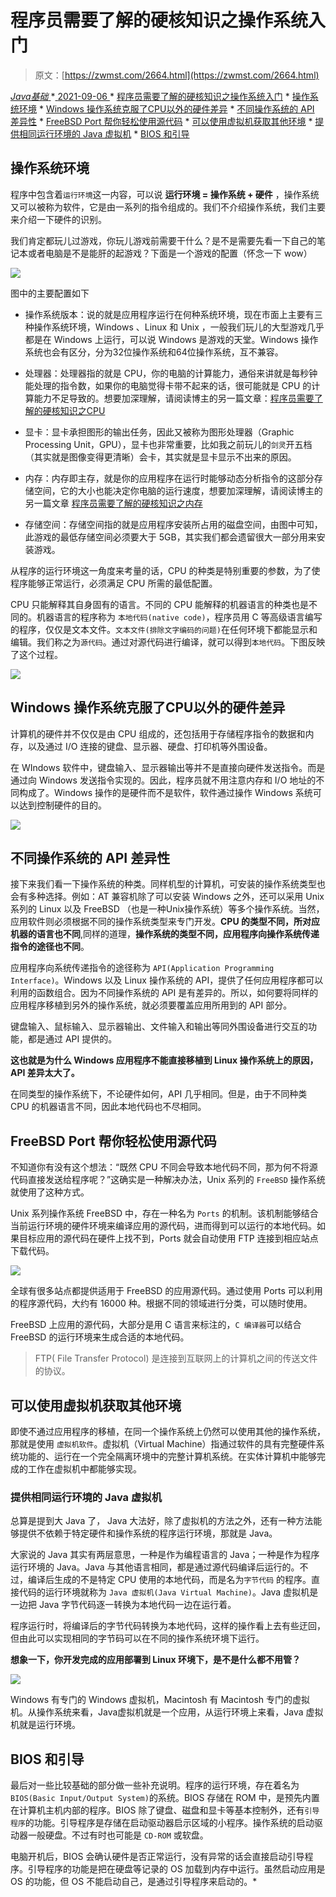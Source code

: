 <!--yml
category: 未分类
date: 0001-01-01 00:00:00
--->

# 程序员需要了解的硬核知识之操作系统入门

> 原文：[https://zwmst.com/2664.html](https://zwmst.com/2664.html)

   [ *Java基础* ](https://zwmst.com/java%e5%9f%ba%e7%a1%80)*[ <time datetime="2021-09-06T09:40:21+08:00"> 2021-09-06 </time> ](https://zwmst.com/2664.html)  *   [程序员需要了解的硬核知识之操作系统入门](#程序员需要了解的硬核知识之操作系统入门)
    *   [操作系统环境](#操作系统环境)
    *   [Windows 操作系统克服了CPU以外的硬件差异](#windows-操作系统克服了cpu以外的硬件差异)
    *   [不同操作系统的 API 差异性](#不同操作系统的-api-差异性)
    *   [FreeBSD Port 帮你轻松使用源代码](#freebsd-port-帮你轻松使用源代码)
    *   [可以使用虚拟机获取其他环境](#可以使用虚拟机获取其他环境)
        *   [提供相同运行环境的 Java 虚拟机](#提供相同运行环境的-java-虚拟机)
    *   [BIOS 和引导](#bios-和引导)

## 操作系统环境

程序中包含着`运行环境`这一内容，可以说 **运行环境 = 操作系统 + 硬件** ，操作系统又可以被称为软件，它是由一系列的指令组成的。我们不介绍操作系统，我们主要来介绍一下硬件的识别。

我们肯定都玩儿过游戏，你玩儿游戏前需要干什么？是不是需要先看一下自己的笔记本或者电脑是不是能肝的起游戏？下面是一个游戏的配置（怀念一下 wow）

![](img/dd6322049e96dfd24b27026cc0051ff2.png)

图中的主要配置如下

*   操作系统版本：说的就是应用程序运行在何种系统环境，现在市面上主要有三种操作系统环境，Windows 、Linux 和 Unix ，一般我们玩儿的大型游戏几乎都是在 Windows 上运行，可以说 Windows 是游戏的天堂。Windows 操作系统也会有区分，分为32位操作系统和64位操作系统，互不兼容。

*   处理器：处理器指的就是 CPU，你的电脑的计算能力，通俗来讲就是每秒钟能处理的指令数，如果你的电脑觉得卡带不起来的话，很可能就是 CPU 的计算能力不足导致的。想要加深理解，请阅读博主的另一篇文章：[程序员需要了解的硬核知识之CPU](https://mp.weixin.qq.com/s?__biz=MzU2NDg0OTgyMA==&mid=2247484585&idx=1&sn=0d6c3ccf8cc5bec2fea80eb437213801&chksm=fc45f95acb32704c7dcc952a803e88e8a9b0e67c86d8c27abf4e6c776e48b1fcd770dd2dcc8d&token=653889808&lang=zh_CN#rd)

*   显卡：显卡承担图形的输出任务，因此又被称为图形处理器（Graphic Processing Unit，GPU），显卡也非常重要，比如我之前玩儿的`剑灵`开五档（其实就是图像变得更清晰）会卡，其实就是显卡显示不出来的原因。

*   内存：内存即主存，就是你的应用程序在运行时能够动态分析指令的这部分存储空间，它的大小也能决定你电脑的运行速度，想要加深理解，请阅读博主的另一篇文章 [程序员需要了解的硬核知识之内存](https://mp.weixin.qq.com/s?__biz=MzU2NDg0OTgyMA==&mid=2247484617&idx=1&sn=497af1daab7bba6b44ca291194c56621&chksm=fc45f93acb32702c5bc8575f7830f2b585952e31e62af3d73867c42360a2f538ae779452eb52&token=653889808&lang=zh_CN#rd)

*   存储空间：存储空间指的就是应用程序安装所占用的磁盘空间，由图中可知，此游戏的最低存储空间必须要大于 5GB，其实我们都会遗留很大一部分用来安装游戏。

从程序的运行环境这一角度来考量的话，CPU 的种类是特别重要的参数，为了使程序能够正常运行，必须满足 CPU 所需的最低配置。

CPU 只能解释其自身固有的语言。不同的 CPU 能解释的机器语言的种类也是不同的。机器语言的程序称为 `本地代码(native code)`，程序员用 C 等高级语言编写的程序，仅仅是文本文件。`文本文件(排除文字编码的问题)`在任何环境下都能显示和编辑。我们称之为`源代码`。通过对源代码进行编译，就可以得到`本地代码`。下图反映了这个过程。

![](img/dabdd8edf90e6127cfe6fb794594cc65.png)

## Windows 操作系统克服了CPU以外的硬件差异

计算机的硬件并不仅仅是由 CPU 组成的，还包括用于存储程序指令的数据和内存，以及通过 I/O 连接的键盘、显示器、硬盘、打印机等外围设备。

在 WIndows 软件中，键盘输入、显示器输出等并不是直接向硬件发送指令。而是通过向 Windows 发送指令实现的。因此，程序员就不用注意内存和 I/O 地址的不同构成了。Windows 操作的是硬件而不是软件，软件通过操作 Windows 系统可以达到控制硬件的目的。

![](img/9ef5ddb6837c58d342de1da7501d4eec.png)

## 不同操作系统的 API 差异性

接下来我们看一下操作系统的种类。同样机型的计算机，可安装的操作系统类型也会有多种选择。例如：AT 兼容机除了可以安装 Windows 之外，还可以采用 Unix 系列的 Linux 以及 FreeBSD （也是一种Unix操作系统）等多个操作系统。当然，应用软件则必须根据不同的操作系统类型来专门开发。**CPU 的类型不同，所对应机器的语言也不同**,同样的道理，**操作系统的类型不同，应用程序向操作系统传递指令的途径也不同**。

应用程序向系统传递指令的途径称为 `API(Application Programming Interface)`。Windows 以及 Linux 操作系统的 API，提供了任何应用程序都可以利用的函数组合。因为不同操作系统的 API 是有差异的。所以，如何要将同样的应用程序移植到另外的操作系统，就必须要覆盖应用所用到的 API 部分。

键盘输入、鼠标输入、显示器输出、文件输入和输出等同外围设备进行交互的功能，都是通过 API 提供的。

**这也就是为什么 Windows 应用程序不能直接移植到 Linux 操作系统上的原因，API 差异太大了。**

在同类型的操作系统下，不论硬件如何，API 几乎相同。但是，由于不同种类 CPU 的机器语言不同，因此本地代码也不尽相同。

## FreeBSD Port 帮你轻松使用源代码

不知道你有没有这个想法：“既然 CPU 不同会导致本地代码不同，那为何不将源代码直接发送给程序呢？”这确实是一种解决办法，Unix 系列的 `FreeBSD` 操作系统就使用了这种方式。

Unix 系列操作系统 FreeBSD 中，存在一种名为 `Ports` 的机制。该机制能够结合当前运行环境的硬件环境来编译应用的源代码，进而得到可以运行的本地代码。如果目标应用的源代码在硬件上找不到，Ports 就会自动使用 FTP 连接到相应站点下载代码。

![](img/3e283e7f218f58acbe5850ecc6cef8bd.png)

全球有很多站点都提供适用于 FreeBSD 的应用源代码。通过使用 Ports 可以利用的程序源代码，大约有 16000 种。根据不同的领域进行分类，可以随时使用。

FreeBSD 上应用的源代码，大部分是用 C 语言来标注的，`C 编译器`可以结合 FreeBSD 的运行环境来生成合适的本地代码。

> FTP( File Transfer Protocol) 是连接到互联网上的计算机之间的传送文件的协议。

## 可以使用虚拟机获取其他环境

即使不通过应用程序的移植，在同一个操作系统上仍然可以使用其他的操作系统，那就是使用 `虚拟机软件`。虚拟机（Virtual Machine）指通过软件的具有完整硬件系统功能的、运行在一个完全隔离环境中的完整计算机系统。在实体计算机中能够完成的工作在虚拟机中都能够实现。

### 提供相同运行环境的 Java 虚拟机

总算是提到大 Java 了， Java 大法好，除了虚拟机的方法之外，还有一种方法能够提供不依赖于特定硬件和操作系统的程序运行环境，那就是 Java。

大家说的 Java 其实有两层意思，一种是作为编程语言的 Java；一种是作为程序运行环境的 Java。Java 与其他语言相同，都是通过源代码编译后运行的。不过，编译后生成的不是特定 CPU 使用的本地代码，而是名为`字节代码` 的程序。直接代码的运行环境就称为 `Java 虚拟机(Java Virtual Machine)`。Java 虚拟机是一边把 Java 字节代码逐一转换为本地代码一边在运行着。

程序运行时，将编译后的字节代码转换为本地代码，这样的操作看上去有些迂回，但由此可以实现相同的字节码可以在不同的操作系统环境下运行。

**想象一下，你开发完成的应用部署到 Linux 环境下，是不是什么都不用管？**

![](img/6d4b5c93c581ab5be9d48688539cc80b.png)

Windows 有专门的 Windows 虚拟机，Macintosh 有 Macintosh 专门的虚拟机。从操作系统来看，Java虚拟机就是一个应用，从运行环境上来看，Java 虚拟机就是运行环境。

## BIOS 和引导

最后对一些比较基础的部分做一些补充说明。程序的运行环境，存在着名为 `BIOS(Basic Input/Output System)`的系统。BIOS 存储在 ROM 中，是预先内置在计算机主机内部的程序。BIOS 除了键盘、磁盘和显卡等基本控制外，还有`引导程序`的功能。引导程序是存储在启动驱动器启示区域的小程序。操作系统的启动驱动器一般硬盘。不过有时也可能是 `CD-ROM` 或软盘。

电脑开机后，BIOS 会确认硬件是否正常运行，没有异常的话会直接启动引导程序。引导程序的功能是把在硬盘等记录的 OS 加载到内存中运行。虽然启动应用是 OS 的功能，但 OS 不能启动自己，是通过引导程序来启动的。*